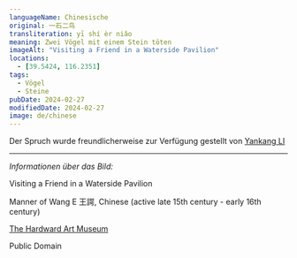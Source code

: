 ```yaml
---
languageName: Chinesische
original: 一石二鸟
transliteration: yī shí èr niǎo
meaning: Zwei Vögel mit einem Stein töten
imageAlt: "Visiting a Friend in a Waterside Pavilion"
locations:
  - [39.5424, 116.2351]
tags:
  - Vögel
  - Steine
pubDate: 2024-02-27
modifiedDate: 2024-02-27
image: de/chinese
---
```


Der Spruch wurde freundlicherweise zur Verfügung gestellt von [Yankang LI](https://yankang.li/)

---

_Informationen über das Bild:_

Visiting a Friend in a Waterside Pavilion

Manner of Wang E 王諤, Chinese (active late 15th century - early 16th century)

[The Hardward Art Museum](https://hvrd.art/o/206493)

Public Domain
